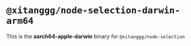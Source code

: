 # `@xitanggg/node-selection-darwin-arm64`

This is the **aarch64-apple-darwin** binary for `@xitanggg/node-selection`
